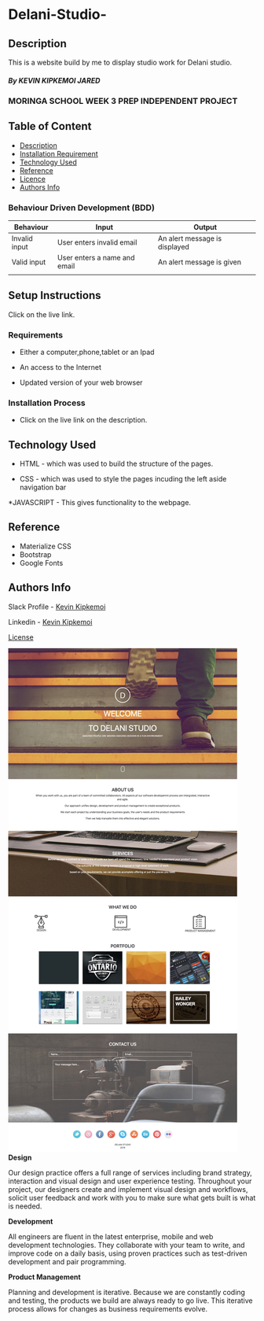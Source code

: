 # Delani-Studio-


## Description

This is a website build by me to display studio work for Delani studio.


##### By KEVIN KIPKEMOI JARED
### MORINGA SCHOOL WEEK 3 PREP INDEPENDENT PROJECT

## Table of Content

+ [Description](#description)
+ [Installation Requirement](#Installation)
+ [Technology Used](#technology-used)
+ [Reference](#reference)
+ [Licence](#licence)
+ [Authors Info](#author-Info)

### Behaviour Driven Development (BDD)
Behaviour          |	Input                                           |	Output                                   | 
-------------------|---------------------------------------------------|----------------------------------------------|
Invalid input      |User enters invalid email                          |An alert message is displayed                 |
Valid input        |User enters a name and email                       |An alert message is given                     |
                   |



## Setup Instructions
Click on the live link.

### Requirements

* Either a computer,phone,tablet or an Ipad

* An access to the Internet

* Updated version of your web browser



### Installation Process

* Click on the live link on the description.


## Technology Used
* HTML - which was used to build the structure of the pages.

* CSS - which was used to style the pages incuding the left aside navigation bar

*JAVASCRIPT - This gives functionality to the webpage.

## Reference
* Materialize CSS
* Bootstrap 
* Google Fonts


## Authors Info

Slack Profile - [Kevin Kipkemoi](https://moringaclassroom.slack.com/team/U02UL5GBYBA)

Linkedin - [Kevin Kipkemoi](https://www.linkedin.com/in/kevin-kipkemoi-595088ba/)


[License](LICENSE)




![IMAGES/Delani Studio.jpg](https://github.com/JAREDKEVIN/Delani-Studio-/blob/8156c527eaf5ee9eef6b740cfba2792311161d3e/IMAGES/Delani%20Studio.jpg)
**Design**

Our design practice offers a full range of services including brand strategy, interaction and visual design and user experience testing.
Throughout your project, our designers create and implement visual design and workflows, solicit user feedback and work with you to make sure what gets built is what is needed.

**Development**

All engineers are fluent in the latest enterprise, mobile and web development technologies.
They collaborate with your team to write, and improve code on a daily basis, using proven practices such as test-driven development and pair programming.

**Product Management**

Planning and development is iterative. Because we are constantly coding and testing, the products we build are always ready to go live. 
This iterative process allows for changes as business requirements evolve.
